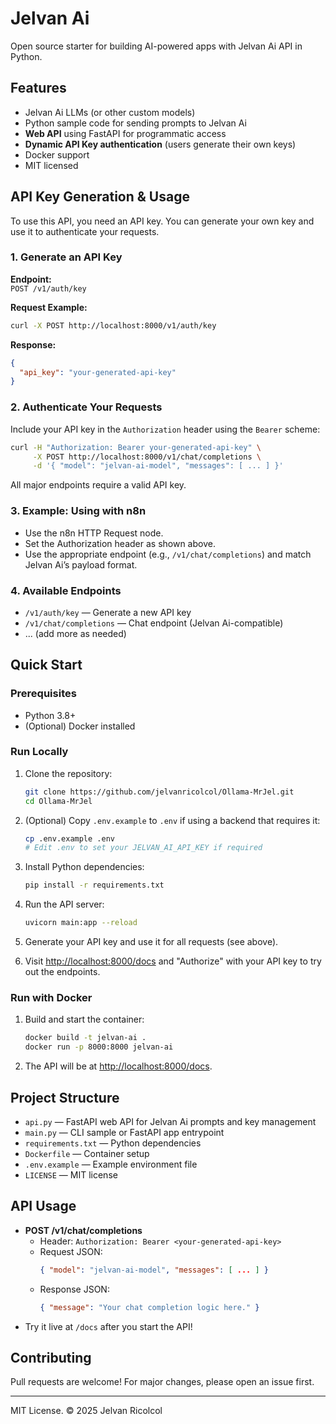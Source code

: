 # Jelvan Ai

Open source starter for building AI-powered apps with Jelvan Ai API in Python.

## Features

- Jelvan Ai LLMs (or other custom models)
- Python sample code for sending prompts to Jelvan Ai
- **Web API** using FastAPI for programmatic access
- **Dynamic API Key authentication** (users generate their own keys)
- Docker support
- MIT licensed

## API Key Generation & Usage

To use this API, you need an API key. You can generate your own key and use it to authenticate your requests.

### 1. Generate an API Key

**Endpoint:**  
`POST /v1/auth/key`

**Request Example:**
```bash
curl -X POST http://localhost:8000/v1/auth/key
```
**Response:**
```json
{
  "api_key": "your-generated-api-key"
}
```

### 2. Authenticate Your Requests

Include your API key in the `Authorization` header using the `Bearer` scheme:

```bash
curl -H "Authorization: Bearer your-generated-api-key" \
     -X POST http://localhost:8000/v1/chat/completions \
     -d '{ "model": "jelvan-ai-model", "messages": [ ... ] }'
```

All major endpoints require a valid API key.

### 3. Example: Using with n8n

- Use the n8n HTTP Request node.
- Set the Authorization header as shown above.
- Use the appropriate endpoint (e.g., `/v1/chat/completions`) and match Jelvan Ai’s payload format.

### 4. Available Endpoints

- `/v1/auth/key` — Generate a new API key
- `/v1/chat/completions` — Chat endpoint (Jelvan Ai-compatible)
- ... (add more as needed)

## Quick Start

### Prerequisites

- Python 3.8+
- (Optional) Docker installed

### Run Locally

1. Clone the repository:

    ```sh
    git clone https://github.com/jelvanricolcol/Ollama-MrJel.git
    cd Ollama-MrJel
    ```

2. (Optional) Copy `.env.example` to `.env` if using a backend that requires it:

    ```sh
    cp .env.example .env
    # Edit .env to set your JELVAN_AI_API_KEY if required
    ```

3. Install Python dependencies:

    ```sh
    pip install -r requirements.txt
    ```

4. Run the API server:

    ```sh
    uvicorn main:app --reload
    ```

5. Generate your API key and use it for all requests (see above).

6. Visit [http://localhost:8000/docs](http://localhost:8000/docs) and "Authorize" with your API key to try out the endpoints.

### Run with Docker

1. Build and start the container:

    ```sh
    docker build -t jelvan-ai .
    docker run -p 8000:8000 jelvan-ai
    ```

2. The API will be at [http://localhost:8000/docs](http://localhost:8000/docs).

## Project Structure

- `api.py` — FastAPI web API for Jelvan Ai prompts and key management
- `main.py` — CLI sample or FastAPI app entrypoint
- `requirements.txt` — Python dependencies
- `Dockerfile` — Container setup
- `.env.example` — Example environment file
- `LICENSE` — MIT license

## API Usage

- **POST /v1/chat/completions**
    - Header: `Authorization: Bearer <your-generated-api-key>`
    - Request JSON:  
      ```json
      { "model": "jelvan-ai-model", "messages": [ ... ] }
      ```
    - Response JSON:  
      ```json
      { "message": "Your chat completion logic here." }
      ```
- Try it live at `/docs` after you start the API!

## Contributing

Pull requests are welcome! For major changes, please open an issue first.

---

MIT License. © 2025 Jelvan Ricolcol
